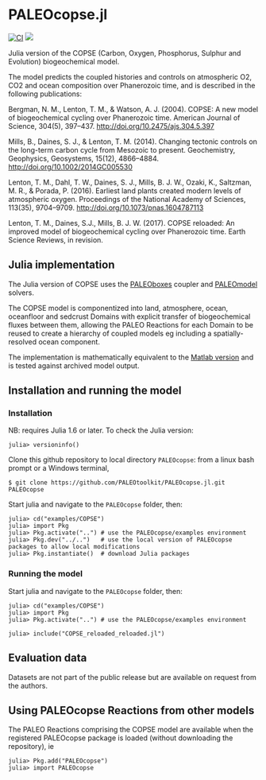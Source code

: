 # PALEOcopse.jl

[![CI](https://github.com/PALEOtoolkit/PALEOcopse.jl/actions/workflows/CI.yml/badge.svg)](https://github.com/PALEOtoolkit/PALEOcopse.jl/actions/workflows/CI.yml)
[![](https://img.shields.io/badge/docs-dev-blue.svg)](https://PALEOtoolkit.github.io/PALEOcopse.jl/dev)

Julia version of the COPSE (Carbon, Oxygen, Phosphorus, Sulphur and Evolution) biogeochemical model. 

The model predicts the coupled histories and controls on atmospheric O2, CO2 and ocean composition over Phanerozoic time, and is described in the following publications:

Bergman, N. M., Lenton, T. M., & Watson, A. J. (2004). COPSE: A new model of biogeochemical cycling over Phanerozoic time. American Journal of Science, 304(5), 397–437. http://doi.org/10.2475/ajs.304.5.397

Mills, B., Daines, S. J., & Lenton, T. M. (2014). Changing tectonic controls on the long-term carbon cycle from Mesozoic to present. Geochemistry, Geophysics, Geosystems, 15(12), 4866–4884. http://doi.org/10.1002/2014GC005530

Lenton, T. M., Dahl, T. W., Daines, S. J., Mills, B. J. W., Ozaki, K., Saltzman, M. R., & Porada, P. (2016). Earliest land plants created modern levels of atmospheric oxygen. Proceedings of the National Academy of Sciences, 113(35), 9704–9709. http://doi.org/10.1073/pnas.1604787113

Lenton, T. M., Daines, S.J., Mills, B. J. W. (2017). COPSE reloaded: An improved model of biogeochemical cycling over Phanerozoic time. Earth Science Reviews, in revision.

## Julia implementation

The Julia version of COPSE uses the [PALEOboxes](https://github.com/PALEOtoolkit/PALEOboxes.jl) coupler and [PALEOmodel](https://github.com/PALEOtoolkit/PALEOmodel.jl) solvers.

The COPSE model is componentized into land, atmosphere, ocean, oceanfloor and sedcrust Domains with explicit transfer of biogeochemical fluxes between them, allowing the PALEO Reactions for each Domain to be reused to create a hierarchy of coupled models eg including a spatially-resolved ocean component.

The implementation is mathematically equivalent to the [Matlab version](https://github.com/sjdaines/COPSE) and is tested against archived model output. 

## Installation and running the model

### Installation

NB: requires Julia 1.6 or later.  To check the Julia version:

    julia> versioninfo()

Clone this github repository to local directory `PALEOcopse`: from a linux bash prompt or a Windows terminal,

    $ git clone https://github.com/PALEOtoolkit/PALEOcopse.jl.git PALEOcopse

Start julia and navigate to the `PALEOcopse` folder, then:

    julia> cd("examples/COPSE")
    julia> import Pkg
    julia> Pkg.activate("..") # use the PALEOcopse/examples environment
    julia> Pkg.dev("../..")   # use the local version of PALEOcopse packages to allow local modifications
    julia> Pkg.instantiate()  # download Julia packages

### Running the model
Start julia and navigate to the `PALEOcopse` folder, then:

    julia> cd("examples/COPSE")
    julia> import Pkg
    julia> Pkg.activate("..") # use the PALEOcopse/examples environment

    julia> include("COPSE_reloaded_reloaded.jl")

## Evaluation data

Datasets are not part of the public release but are available on request from the authors.

## Using PALEOcopse Reactions from other models

The PALEO Reactions comprising the COPSE model are available when the registered PALEOcopse package is loaded (without downloading the repository), ie

    julia> Pkg.add("PALEOcopse")
    julia> import PALEOcopse